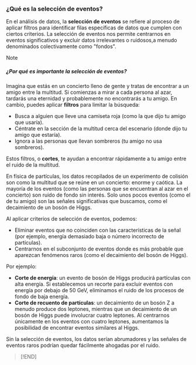 ### ¿Qué es la selección de eventos?
En el análisis de datos, la **selección de eventos** se refiere al proceso de aplicar filtros para identificar filas específicas de datos que cumplen con ciertos criterios. La selección de eventos nos permite centrarnos en eventos significativos y excluir datos irrelevantes o ruidosos,a menudo denominados colectivamente como "fondos".

> [!NOTE]
##### ¿Por qué es importante la selección de eventos?
Imagina que estás en un concierto lleno de gente y tratas de encontrar a un amigo entre la multitud. Si comienzas a mirar a cada persona al azar, tardarás una eternidad y probablemente no encontrarás a tu amigo. En cambio, puedes aplicar **filtros** para limitar la búsqueda:
- Busca a alguien que lleve una camiseta roja (como la que dijo tu amigo que usaría).
- Céntrate en la sección de la multitud cerca del escenario (donde dijo tu amigo que estaría).
- Ignora a las personas que llevan sombreros (tu amigo no usa sombreros).

Estos filtros, o **cortes**, te ayudan a encontrar rápidamente a tu amigo entre el ruido de la multitud.

En física de partículas, los datos recopilados de un experimento de colisión son como la multitud que se reúne en un concierto: enorme y caótica. La mayoría de los eventos (como las personas que se encuentran al azar en el concierto) son ruido de fondo sin interés. Solo unos pocos eventos (como el de tu amigo) son las señales significativas que buscamos, como el decaimiento de un bosón de Higgs.

Al aplicar criterios de selección de eventos, podemos:
- Eliminar eventos que no coinciden con las características de la señal (por ejemplo, energía demasiado baja o número incorrecto de partículas).
- Centrarnos en el subconjunto de eventos donde es más probable que aparezcan fenómenos raros (como el decaimiento del bosón de Higgs).

Por ejemplo:
- **Corte de energía**: un evento de bosón de Higgs producirá partículas con alta energía. Si establecemos un recorte para excluir eventos con energía por debajo de 50 GeV, eliminamos el ruido de los procesos de fondo de baja energía.
- **Corte de recuento de partículas**: un decaimiento de un bosón Z a menudo produce dos leptones, mientras que un decaimiento de un bosón de Higgs puede involucrar cuatro leptones. Al centrarnos únicamente en los eventos con cuatro leptones, aumentamos la posibilidad de encontrar eventos similares al Higgs.

Sin la selección de eventos, los datos serían abrumadores y las señales de eventos raros podrían quedar fácilmente ahogadas por el ruido.
> [!END]